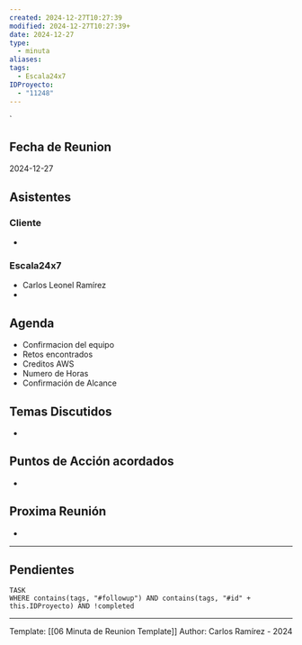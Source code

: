 ```yaml
---
created: 2024-12-27T10:27:39
modified: 2024-12-27T10:27:39+
date: 2024-12-27
type:
  - minuta
aliases: 
tags:
  - Escala24x7
IDProyecto:
  - "11248"
---
```


`


## Fecha de Reunion
2024-12-27

## Asistentes

### Cliente
* 
### Escala24x7
- Carlos Leonel Ramírez
-  

## Agenda
* Confirmacion del equipo
* Retos encontrados
* Creditos AWS
* Numero de Horas
* Confirmación de Alcance
## Temas Discutidos
*  

## Puntos de Acción acordados
- 

## Proxima Reunión
*   

--- 
## Pendientes

```dataview
TASK
WHERE contains(tags, "#followup") AND contains(tags, "#id" + this.IDProyecto) AND !completed
```

---
Template: [[06 Minuta de Reunion Template]]
Author: Carlos Ramírez - 2024
